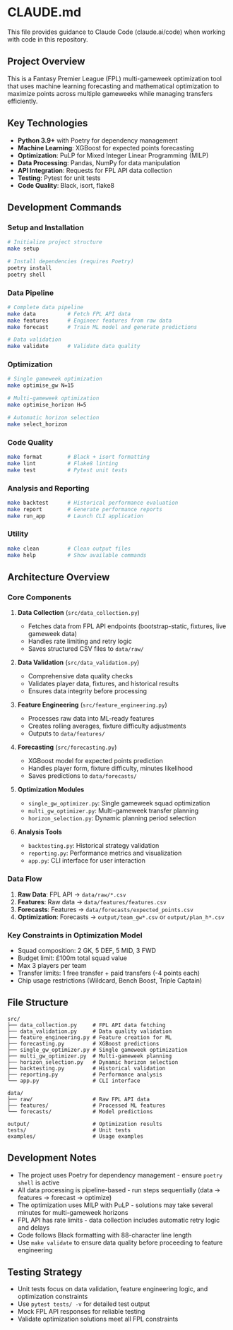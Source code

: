 # CLAUDE.md

This file provides guidance to Claude Code (claude.ai/code) when working with code in this repository.

## Project Overview

This is a Fantasy Premier League (FPL) multi-gameweek optimization tool that uses machine learning forecasting and mathematical optimization to maximize points across multiple gameweeks while managing transfers efficiently.

## Key Technologies

- **Python 3.9+** with Poetry for dependency management
- **Machine Learning**: XGBoost for expected points forecasting
- **Optimization**: PuLP for Mixed Integer Linear Programming (MILP)
- **Data Processing**: Pandas, NumPy for data manipulation
- **API Integration**: Requests for FPL API data collection
- **Testing**: Pytest for unit tests
- **Code Quality**: Black, isort, flake8

## Development Commands

### Setup and Installation
```bash
# Initialize project structure
make setup

# Install dependencies (requires Poetry)
poetry install
poetry shell
```

### Data Pipeline
```bash
# Complete data pipeline
make data          # Fetch FPL API data
make features      # Engineer features from raw data
make forecast      # Train ML model and generate predictions

# Data validation
make validate      # Validate data quality
```

### Optimization
```bash
# Single gameweek optimization
make optimise_gw N=15

# Multi-gameweek optimization
make optimise_horizon H=5

# Automatic horizon selection
make select_horizon
```

### Code Quality
```bash
make format        # Black + isort formatting
make lint          # Flake8 linting
make test          # Pytest unit tests
```

### Analysis and Reporting
```bash
make backtest      # Historical performance evaluation
make report        # Generate performance reports
make run_app       # Launch CLI application
```

### Utility
```bash
make clean         # Clean output files
make help          # Show available commands
```

## Architecture Overview

### Core Components

1. **Data Collection** (`src/data_collection.py`)
   - Fetches data from FPL API endpoints (bootstrap-static, fixtures, live gameweek data)
   - Handles rate limiting and retry logic
   - Saves structured CSV files to `data/raw/`

2. **Data Validation** (`src/data_validation.py`)
   - Comprehensive data quality checks
   - Validates player data, fixtures, and historical results
   - Ensures data integrity before processing

3. **Feature Engineering** (`src/feature_engineering.py`)
   - Processes raw data into ML-ready features
   - Creates rolling averages, fixture difficulty adjustments
   - Outputs to `data/features/`

4. **Forecasting** (`src/forecasting.py`)
   - XGBoost model for expected points prediction
   - Handles player form, fixture difficulty, minutes likelihood
   - Saves predictions to `data/forecasts/`

5. **Optimization Modules**
   - `single_gw_optimizer.py`: Single gameweek squad optimization
   - `multi_gw_optimizer.py`: Multi-gameweek transfer planning
   - `horizon_selection.py`: Dynamic planning period selection

6. **Analysis Tools**
   - `backtesting.py`: Historical strategy validation
   - `reporting.py`: Performance metrics and visualization
   - `app.py`: CLI interface for user interaction

### Data Flow

1. **Raw Data**: FPL API → `data/raw/*.csv`
2. **Features**: Raw data → `data/features/features.csv`
3. **Forecasts**: Features → `data/forecasts/expected_points.csv`
4. **Optimization**: Forecasts → `output/team_gw*.csv` or `output/plan_h*.csv`

### Key Constraints in Optimization Model

- Squad composition: 2 GK, 5 DEF, 5 MID, 3 FWD
- Budget limit: £100m total squad value
- Max 3 players per team
- Transfer limits: 1 free transfer + paid transfers (-4 points each)
- Chip usage restrictions (Wildcard, Bench Boost, Triple Captain)

## File Structure

```
src/
├── data_collection.py     # FPL API data fetching
├── data_validation.py     # Data quality validation
├── feature_engineering.py # Feature creation for ML
├── forecasting.py         # XGBoost predictions
├── single_gw_optimizer.py # Single gameweek optimization
├── multi_gw_optimizer.py  # Multi-gameweek planning
├── horizon_selection.py   # Dynamic horizon selection
├── backtesting.py         # Historical validation
├── reporting.py           # Performance analysis
└── app.py                 # CLI interface

data/
├── raw/                   # Raw FPL API data
├── features/              # Processed ML features
└── forecasts/             # Model predictions

output/                    # Optimization results
tests/                     # Unit tests
examples/                  # Usage examples
```

## Development Notes

- The project uses Poetry for dependency management - ensure `poetry shell` is active
- All data processing is pipeline-based - run steps sequentially (data → features → forecast → optimize)
- The optimization uses MILP with PuLP - solutions may take several minutes for multi-gameweek horizons
- FPL API has rate limits - data collection includes automatic retry logic and delays
- Code follows Black formatting with 88-character line length
- Use `make validate` to ensure data quality before proceeding to feature engineering

## Testing Strategy

- Unit tests focus on data validation, feature engineering logic, and optimization constraints
- Use `pytest tests/ -v` for detailed test output
- Mock FPL API responses for reliable testing
- Validate optimization solutions meet all FPL constraints
